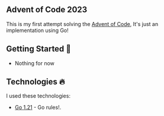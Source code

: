 ## Advent of Code 2023

This is my first attempt solving the [Advent of Code](https://adventofcode.com), It's just an implementation using Go!

## Getting Started :rocket:

- Nothing for now

## Technologies :fire:

I used these technologies:

- [Go 1.21](https://go.dev/) - Go rules!.
